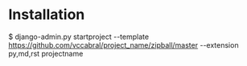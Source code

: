 

Installation
===

$ django-admin.py startproject --template https://github.com/vccabral/project_name/zipball/master --extension py,md,rst projectname
